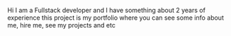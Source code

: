 Hi I am a Fullstack developer and I have something about 2 years of experience this project is my portfolio where you can see some info about me, hire me, see my projects and etc
